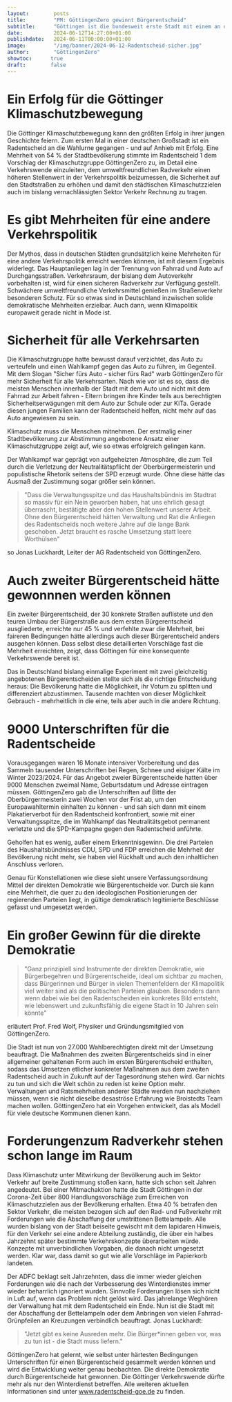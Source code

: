 ```yaml
---
layout:        posts
title:         "PM: GöttingenZero gewinnt Bürgerentscheid"
subtitle:      "Göttingen ist die bundesweit erste Stadt mit einem an der Urne erfolgreichen Radentscheid"
date:          2024-06-12T14:27:00+01:00
publishdate:   2024-06-11T00:00:00+01:00
image:         "/img/banner/2024-06-12-Radentscheid-sicher.jpg"
author:        "GöttingenZero"
showtoc:      true
draft:        false
---
```


# Ein Erfolg für die Göttinger Klimaschutzbewegung
Die Göttinger Klimaschutzbewegung kann den größten Erfolg in ihrer
jungen Geschichte feiern. Zum ersten Mal in einer deutschen Großstadt
ist ein Radentscheid an die Wahlurne gegangen - und auf Anhieb mit Erfolg. Eine
Mehrheit von 54 % der Stadtbevölkerung stimmte im Radentscheid 1 dem Vorschlag der
Klimaschutzgruppe GöttingenZero zu, im Detail eine Verkehrswende einzuleiten, dem
umweltfreundlichen Radverkehr einen höheren Stellenwert in der Verkehrspolitik
beizumessen, die Sicherheit auf den Stadtstraßen zu erhöhen und damit den städtischen
Klimaschutzzielen auch im bislang vernachlässigten Sektor Verkehr Rechnung zu tragen.

# Es gibt Mehrheiten für eine andere Verkehrspolitik
Der Mythos, dass in deutschen Städten grundsätzlich keine Mehrheiten für eine andere
Verkehrspolitik erreicht werden können, ist mit diesem Ergebnis widerlegt. Das
Hauptanliegen lag in der Trennung von Fahrrad und Auto auf Durchgangsstraßen.
Verkehrsraum, der bislang dem Autoverkehr vorbehalten ist, wird für einen sicheren
Radverkehr zur Verfügung gestellt. Schwächere umweltfreundliche Verkehrsmittel
genießen im Straßenverkehr besonderen Schutz. Für so etwas sind in Deutschland
inzwischen solide demokratische Mehrheiten erzielbar. Auch dann, wenn Klimapolitik
europaweit gerade nicht in Mode ist.


# Sicherheit für alle Verkehrsarten
Die Klimaschutzgruppe hatte bewusst darauf verzichtet, das Auto zu verteufeln und einen
Wahlkampf gegen das Auto zu führen, im Gegenteil. Mit dem Slogan "Sicher fürs Auto -
sicher fürs Rad" warb GöttingenZero für mehr Sicherheit für alle Verkehrsarten. Nach wie
vor ist es so, dass die meisten Menschen innerhalb der Stadt mit dem Auto und nicht mit
dem Fahrrad zur Arbeit fahren - Eltern bringen ihre Kinder teils aus berechtigten
Sicherheitserwägungen mit dem Auto zur Schule oder zur KiTa. Gerade diesen jungen
Familien kann der Radentscheid helfen, nicht mehr auf das Auto angewiesen zu sein.

Klimaschutz muss die Menschen mitnehmen. Der erstmalig einer Stadtbevölkerung zur
Abstimmung angebotene Ansatz einer Klimaschutzgruppe zeigt auf, wie so etwas
erfolgreich gelingen kann.

Der Wahlkampf war geprägt von aufgeheizten Atmosphäre, die zum Teil durch die
Verletzung der Neutralitätspflicht der Oberbürgermeisterin und populistische Rhetorik
seitens der SPD erzeugt wurde. Ohne diese hätte das Ausmaß der Zustimmung sogar
größer sein können.

> "Dass die Verwaltungsspitze und das Haushaltsbündnis im Stadtrat so massiv für ein Nein
geworben haben, hat uns ehrlich gesagt überrascht, bestätigte aber den hohen
Stellenwert unserer Arbeit. Ohne den Bürgerentscheid hätten Verwaltung und Rat die
Anliegen des Radentscheids noch weitere Jahre auf die lange Bank geschoben. Jetzt
braucht es rasche Umsetzung statt leere Worthülsen" 

so Jonas Luckhardt, Leiter der AG
Radentscheid von GöttingenZero.

# Auch zweiter Bürgerentscheid hätte gewonnnen werden können
Ein zweiter Bürgerentscheid, der 30 konkrete Straßen auflistete und den teuren Umbau
der Bürgerstraße aus dem ersten Bürgerentscheid ausgliederte, erreichte nur 45 % und
verfehlte zwar die Mehrheit, bei faireren Bedingungen hätte allerdings auch dieser
Bürgerentscheid anders ausgehen können. Dass selbst diese detaillierten Vorschläge fast
die Mehrheit erreichten, zeigt, dass Göttingen für eine konsequente Verkehrswende
bereit ist.

Das in Deutschland bislang einmalige Experiment mit zwei gleichzeitig angebotenen
Bürgerentscheiden stellte sich als die richtige Entscheidung heraus: Die Bevölkerung
hatte die Möglichkeit, ihr Votum zu splitten und differenziert abzustimmen. Tausende
machten von dieser Möglichkeit Gebrauch - mehrheitlich in die eine, teils aber auch in
die andere Richtung.

# 9000 Unterschriften für die Radentscheide
Vorausgegangen waren 16 Monate intensiver Vorbereitung und das Sammeln tausender
Unterschriften bei Regen, Schnee und eisiger Kälte im Winter 2023/2024. Für das
Angebot zweier Bürgerentscheide hatten über 9000 Menschen zweimal Name,
Geburtsdatum und Adresse eintragen müssen. GöttingenZero gab die Unterschriften auf
Bitte der Oberbürgermeisterin zwei Wochen vor der Frist ab, um den Europawahltermin
einhalten zu können - und sah sich dann mit einem Plakatierverbot für den Radentscheid
konfrontiert, sowie mit einer Verwaltungsspitze, die im Wahlkampf das Neutralitätsgebot
permanent verletzte und die SPD-Kampagne gegen den Radentscheid anführte.

Geholfen hat es wenig, außer einem Erkenntnisgewinn. Die drei Parteien des
Haushaltsbündnisses CDU, SPD und FDP erreichen die Mehrheit der Bevölkerung nicht
mehr, sie haben viel Rückhalt und auch den inhaltlichen Anschluss verloren.

Genau für Konstellationen wie diese sieht unsere Verfassungsordnung Mittel der direkten
Demokratie wie Bürgerentscheide vor. Durch sie kann eine Mehrheit, die quer zu den
ideologischen Positionierungen der regierenden Parteien liegt, in gültige demokratisch
legitimierte Beschlüsse gefasst und umgesetzt werden.

# Ein großer Gewinn für die direkte Demokratie
> "Ganz prinzipiell sind Instrumente der direkten Demokratie, wie Bürgerbegehren und
Bürgerentscheide, ideal um sichtbar zu machen, dass Bürgerinnen und Bürger in vielen
Themenfeldern der Klimapolitik viel weiter sind als die politischen Parteien glauben.
Besonders dann wenn dabei wie bei den Radentscheiden ein konkretes Bild entsteht, wie
lebenswert und zukunftsfähig die eigene Stadt in 10 Jahren sein könnte"

 erläutert Prof.
Fred Wolf, Physiker und Gründungsmitglied von GöttingenZero.

Die Stadt ist nun von 27.000 Wahlberechtigten direkt mit der Umsetzung beauftragt. Die
Maßnahmen des zweiten Bürgerentscheids sind in einer allgemeiner gehaltenen Form
auch im ersten Bürgerentscheid enthalten, sodass das Umsetzen etlicher konkreter
Maßnahmen aus dem zweiten Radentscheid auch in Zukunft auf der Tagesordnung
stehen wird. Gar nichts zu tun und sich die Welt schön zu reden ist keine Option mehr.
Verwaltungen und Ratsmehrheiten anderer Städte werden nun nachziehen müssen,
wenn sie nicht dieselbe desaströse Erfahrung wie Broistedts Team machen wollen.
GöttingenZero hat ein Vorgehen entwickelt, das als Modell für viele deutsche Kommunen
dienen kann.

# Forderungenzum Radverkehr stehen schon lange im Raum
Dass Klimaschutz unter Mitwirkung der Bevölkerung auch im Sektor Verkehr auf breite
Zustimmung stoßen kann, hatte sich schon seit Jahren angedeutet. Bei einer
Mitmachaktion hatte die Stadt Göttingen in der Corona-Zeit über 800
Handlungsvorschläge zum Erreichen von Klimaschutzzielen aus der Bevölkerung erhalten.
Etwa 40 % betrafen den Sektor Verkehr, die meisten bezogen sich auf den Rad- und
Fußverkehr mit Forderungen wie die Abschaffung der umstrittenen Bettelampeln. Alle
wurden bislang von der Stadt beiseite gewischt mit dem lapidaren Hinweis, für den
Verkehr sei eine andere Abteilung zuständig, die über ein halbes Jahrzehnt später
bestimmte Verkehrskonzepte überarbeiten würde. Konzepte mit unverbindlichen
Vorgaben, die danach nicht umgesetzt werden. Klar war, dass damit so gut wie alle
Vorschläge im Papierkorb landeten.

Der ADFC beklagt seit Jahrzehnten, dass die immer wieder gleichen Forderungen wie die
nach der Verbesserung des Winterdienstes immer wieder beharrlich ignoriert wurden.
Sinnvolle Forderungen lösen sich nicht in Luft auf, wenn das Problem nicht gelöst wird.
Das jahrelange Weghören der Verwaltung hat mit dem Radentscheid ein Ende. Nun ist
die Stadt mit der Abschaffung der Bettelampeln oder dem Anbringen von vielen Fahrrad-
Grünpfeilen an Kreuzungen verbindlich beauftragt.
Jonas Luckhardt: 
> "Jetzt gibt es keine Ausreden mehr. Die Bürger*innen geben vor, was zu tun ist - die Stadt muss liefern."

GöttingenZero hat gelernt, wie selbst unter härtesten Bedingungen Unterschriften für
einen Bürgerentscheid gesammelt werden können und wird die Entwicklung weiter
genau beobachten. Die direkte Demokratie durch Bürgerentscheide hat gewonnen. Die
Göttinger Verkehrswende dürfte mehr als nur den Winterdienst betreffen.
Alle weiteren aktuellen Informationen sind unter www.radentscheid-goe.de zu finden.

